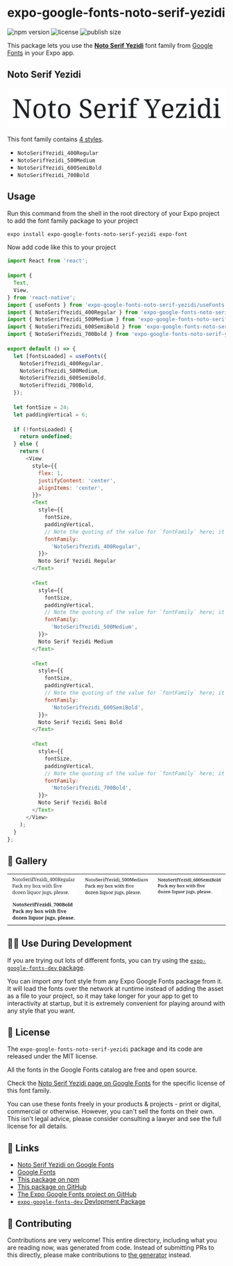# expo-google-fonts-noto-serif-yezidi

![npm version](https://flat.badgen.net/npm/v/expo-google-fonts-noto-serif-yezidi)
![license](https://flat.badgen.net/github/license/expo/google-fonts)
![publish size](https://flat.badgen.net/packagephobia/install/expo-google-fonts-noto-serif-yezidi)

This package lets you use the [**Noto Serif Yezidi**](https://fonts.google.com/specimen/Noto+Serif+Yezidi) font family from [Google Fonts](https://fonts.google.com/) in your Expo app.

## Noto Serif Yezidi

![Noto Serif Yezidi](./font-family.png)

This font family contains [4 styles](#-gallery).

- `NotoSerifYezidi_400Regular`
- `NotoSerifYezidi_500Medium`
- `NotoSerifYezidi_600SemiBold`
- `NotoSerifYezidi_700Bold`

## Usage

Run this command from the shell in the root directory of your Expo project to add the font family package to your project
```sh
expo install expo-google-fonts-noto-serif-yezidi expo-font
```

Now add code like this to your project
```js
import React from 'react';

import {
  Text,
  View,
} from 'react-native';
import { useFonts } from 'expo-google-fonts-noto-serif-yezidi/useFonts';
import { NotoSerifYezidi_400Regular } from 'expo-google-fonts-noto-serif-yezidi/400Regular';
import { NotoSerifYezidi_500Medium } from 'expo-google-fonts-noto-serif-yezidi/500Medium';
import { NotoSerifYezidi_600SemiBold } from 'expo-google-fonts-noto-serif-yezidi/600SemiBold';
import { NotoSerifYezidi_700Bold } from 'expo-google-fonts-noto-serif-yezidi/700Bold';

export default () => {
  let [fontsLoaded] = useFonts({
    NotoSerifYezidi_400Regular,
    NotoSerifYezidi_500Medium,
    NotoSerifYezidi_600SemiBold,
    NotoSerifYezidi_700Bold,
  });

  let fontSize = 24;
  let paddingVertical = 6;

  if (!fontsLoaded) {
    return undefined;
  } else {
    return (
      <View
        style={{
          flex: 1,
          justifyContent: 'center',
          alignItems: 'center',
        }}>
        <Text
          style={{
            fontSize,
            paddingVertical,
            // Note the quoting of the value for `fontFamily` here; it expects a string!
            fontFamily:
              'NotoSerifYezidi_400Regular',
          }}>
          Noto Serif Yezidi Regular
        </Text>

        <Text
          style={{
            fontSize,
            paddingVertical,
            // Note the quoting of the value for `fontFamily` here; it expects a string!
            fontFamily:
              'NotoSerifYezidi_500Medium',
          }}>
          Noto Serif Yezidi Medium
        </Text>

        <Text
          style={{
            fontSize,
            paddingVertical,
            // Note the quoting of the value for `fontFamily` here; it expects a string!
            fontFamily:
              'NotoSerifYezidi_600SemiBold',
          }}>
          Noto Serif Yezidi Semi Bold
        </Text>

        <Text
          style={{
            fontSize,
            paddingVertical,
            // Note the quoting of the value for `fontFamily` here; it expects a string!
            fontFamily:
              'NotoSerifYezidi_700Bold',
          }}>
          Noto Serif Yezidi Bold
        </Text>
      </View>
    );
  }
};

```

## 🔡 Gallery


||||
|-|-|-|
|![NotoSerifYezidi_400Regular](.//400Regular/NotoSerifYezidi_400Regular.ttf.png)|![NotoSerifYezidi_500Medium](.//500Medium/NotoSerifYezidi_500Medium.ttf.png)|![NotoSerifYezidi_600SemiBold](.//600SemiBold/NotoSerifYezidi_600SemiBold.ttf.png)||
|![NotoSerifYezidi_700Bold](.//700Bold/NotoSerifYezidi_700Bold.ttf.png)||||


## 👩‍💻 Use During Development

If you are trying out lots of different fonts, you can try using the [`expo-google-fonts-dev` package](https://github.com/freeboub/google-fonts/tree/master/font-packages/dev#readme).

You can import *any* font style from any Expo Google Fonts package from it. It will load the fonts
over the network at runtime instead of adding the asset as a file to your project, so it may take longer
for your app to get to interactivity at startup, but it is extremely convenient
for playing around with any style that you want.

## 📖 License

The `expo-google-fonts-noto-serif-yezidi` package and its code are released under the MIT license.

All the fonts in the Google Fonts catalog are free and open source.

Check the [Noto Serif Yezidi page on Google Fonts](https://fonts.google.com/specimen/Noto+Serif+Yezidi) for the specific license of this font family.

You can use these fonts freely in your products & projects - print or digital, commercial or otherwise. However, you can't sell the fonts on their own. This isn't legal advice, please consider consulting a lawyer and see the full license for all details.

## 🔗 Links

- [Noto Serif Yezidi on Google Fonts](https://fonts.google.com/specimen/Noto+Serif+Yezidi)
- [Google Fonts](https://fonts.google.com/)
- [This package on npm](https://www.npmjs.com/package/expo-google-fonts-noto-serif-yezidi)
- [This package on GitHub](https://github.com/freeboub/google-fonts/tree/master/font-packages/noto-serif-yezidi)
- [The Expo Google Fonts project on GitHub](https://github.com/freeboub/google-fonts)
- [`expo-google-fonts-dev` Devlopment Package](https://github.com/freeboub/google-fonts/tree/master/font-packages/dev)

## 🤝 Contributing

Contributions are very welcome! This entire directory, including what you are reading now, was generated from code. Instead of submitting PRs to this directly, please make contributions to [the generator](https://github.com/freeboub/google-fonts/tree/master/packages/generator) instead.
